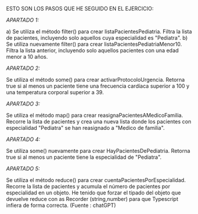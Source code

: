 ESTO SON LOS PASOS QUE HE SEGUIDO EN EL EJERCICIO:

*APARTADO 1:*  

a) Se utiliza el método filter() para crear listaPacientesPediatria. Filtra la lista de pacientes, incluyendo solo aquellos cuya especialidad es "Pediatra".
b) Se utiliza nuevamente filter() para crear listaPacientesPediatriaMenor10. Filtra la lista anterior, incluyendo solo aquellos pacientes con una edad menor a 10 años.

*APARTADO 2:*  

Se utiliza el método some() para crear activarProtocoloUrgencia. Retorna true si al menos un paciente tiene una frecuencia cardíaca superior a 100 y una temperatura corporal superior a 39.

*APARTADO 3:*  

Se utiliza el método map() para crear reasignaPacientesAMedicoFamilia. Recorre la lista de pacientes y crea una nueva lista donde los pacientes con especialidad "Pediatra" se han reasignado a "Medico de familia".

*APARTADO 4:*  

Se utiliza some() nuevamente para crear HayPacientesDePediatria. Retorna true si al menos un paciente tiene la especialidad de "Pediatra".

*APARTADO 5:*    

Se utiliza el método reduce() para crear cuentaPacientesPorEspecialidad. Recorre la lista de pacientes y acumula el número de pacientes por especialidad en un objeto.
He tenido que forzar el tipado del objeto que devuelve reduce con as Recorder (string,number) para que Typescript infiera de forma correcta. (Fuente : chatGPT)






